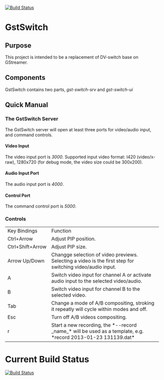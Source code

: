 [![Build Status](https://travis-ci.org/hyades/gst-switch.png?branch=python-api)](https://travis-ci.org/hyades/gst-switch)


# GstSwitch

## Purpose

This project is intended to be a replacement of DV-switch base on GStreamer.

## Components

GstSwitch contains two parts, *gst-switch-srv* and *gst-switch-ui*

## Quick Manual

### The GstSwitch Server

The GstSwitch server will open at least three ports for video/audio input, and
command controls.

#### Video Input

The video input port is *3000*. Supported input video format: I420
(video/x-raw), 1280x720 (for debug mode, the video size could be 300x200).

#### Audio Input Port

The audio input port is *4000*.

#### Control Port

The command control port is *5000*.

### Controls

<table>
 <tr><td>Key Bindings</td><td>Function</td></tr>

 <tr><td>Ctrl+Arrow</td><td>
 Adjust PIP position.
 </td></tr>

 <tr><td>Ctrl+Shift+Arrow</td><td>
 Adjust PIP size.
 </td></tr>

 <tr><td>Arrow Up/Down</td><td>
 Changge selection of video previews. Selecting a video is the first step for
 switching video/audio input.
 </td></tr>

 <tr><td>A</td><td>
 Switch video input for channel A or activate audio input to the selected
 video/audio.
 </td></tr>

 <tr><td>B</td><td>
 Switch video input for channel B to the selected video.
 </td></tr>

 <tr><td>Tab</td><td>
 Change a mode of A/B compositing, stroking it repeatly will cycle within modes
 and off.
 </td></tr>

 <tr><td>Esc</td><td>
 Turn off A/B videos compositing.
 </td></tr>

 <tr><td>r</td><td>
 Start a new recording, the *--record _name_* will be used as a template,
 e.g. *record 2013-01-23 131139.dat*
 </td></tr>
</table>



# Current Build Status

[![Build Status](https://travis-ci.org/timsvideo/gst-switch.png?branch=master)](https://travis-ci.org/timsvideo/gst-switch)

